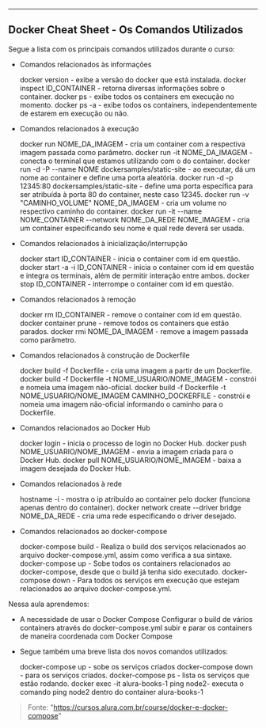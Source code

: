 -------------------------------------------------------------------
Docker Cheat Sheet - Os Comandos Utilizados
-------------------------------------------------------------------

Segue a lista com os principais comandos utilizados durante o curso:

- Comandos relacionados às informações

	docker version - exibe a versão do docker que está instalada.
	docker inspect ID_CONTAINER - retorna diversas informações sobre o container.
	docker ps - exibe todos os containers em execução no momento.
	docker ps -a - exibe todos os containers, independentemente de estarem em execução ou não.
	
- Comandos relacionados à execução

	docker run NOME_DA_IMAGEM - cria um container com a respectiva imagem passada como parâmetro.
	docker run -it NOME_DA_IMAGEM - conecta o terminal que estamos utilizando com o do container.
	docker run -d -P --name NOME dockersamples/static-site - ao executar, dá um nome ao container e define uma porta aleatória.
	docker run -d -p 12345:80 dockersamples/static-site - define uma porta específica para ser atribuída à porta 80 do container, neste caso 12345.
	docker run -v "CAMINHO_VOLUME" NOME_DA_IMAGEM - cria um volume no respectivo caminho do container.
	docker run -it --name NOME_CONTAINER --network NOME_DA_REDE NOME_IMAGEM - cria um container especificando seu nome e qual rede deverá ser usada.
	
- Comandos relacionados à inicialização/interrupção

	docker start ID_CONTAINER - inicia o container com id em questão.
	docker start -a -i ID_CONTAINER - inicia o container com id em questão e integra os terminais, além de permitir interação entre ambos.
	docker stop ID_CONTAINER - interrompe o container com id em questão.
	
- Comandos relacionados à remoção

	docker rm ID_CONTAINER - remove o container com id em questão.
	docker container prune - remove todos os containers que estão parados.
	docker rmi NOME_DA_IMAGEM - remove a imagem passada como parâmetro.
	
- Comandos relacionados à construção de Dockerfile

	docker build -f Dockerfile - cria uma imagem a partir de um Dockerfile.
	docker build -f Dockerfile -t NOME_USUARIO/NOME_IMAGEM - constrói e nomeia uma imagem não-oficial.
	docker build -f Dockerfile -t NOME_USUARIO/NOME_IMAGEM CAMINHO_DOCKERFILE - constrói e nomeia uma imagem não-oficial informando o caminho para o Dockerfile.
	
- Comandos relacionados ao Docker Hub

	docker login - inicia o processo de login no Docker Hub.
	docker push NOME_USUARIO/NOME_IMAGEM - envia a imagem criada para o Docker Hub.
	docker pull NOME_USUARIO/NOME_IMAGEM - baixa a imagem desejada do Docker Hub.
	
- Comandos relacionados à rede

	hostname -i - mostra o ip atribuído ao container pelo docker (funciona apenas dentro do container).
	docker network create --driver bridge NOME_DA_REDE - cria uma rede especificando o driver desejado.
	
- Comandos relacionados ao docker-compose

	docker-compose build - Realiza o build dos serviços relacionados ao arquivo docker-compose.yml, assim como verifica a sua sintaxe.
	docker-compose up - Sobe todos os containers relacionados ao docker-compose, desde que o build já tenha sido executado.
docker-compose down - Para todos os serviços em execução que estejam relacionados ao arquivo docker-compose.yml.

Nessa aula aprendemos:

- A necessidade de usar o Docker Compose
	Configurar o build de vários containers através do docker-compose.yml
	subir e parar os containers de maneira coordenada com Docker Compose
	
- Segue também uma breve lista dos novos comandos utilizados:

	docker-compose up - sobe os serviços criados
	docker-compose down - para os serviços criados.
	docker-compose ps - lista os serviços que estão rodando.
	docker exec -it alura-books-1 ping node2- executa o comando ping node2 dentro do container alura-books-1


>Fonte: "https://cursos.alura.com.br/course/docker-e-docker-compose"

